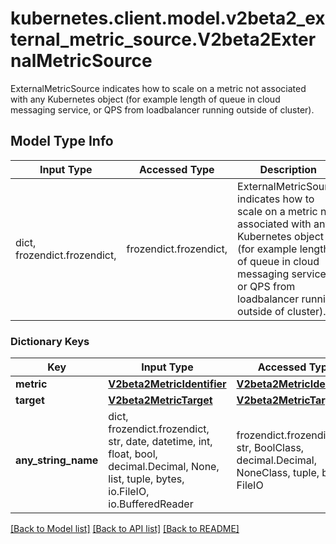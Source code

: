# kubernetes.client.model.v2beta2_external_metric_source.V2beta2ExternalMetricSource

ExternalMetricSource indicates how to scale on a metric not associated with any Kubernetes object (for example length of queue in cloud messaging service, or QPS from loadbalancer running outside of cluster).

## Model Type Info
Input Type | Accessed Type | Description | Notes
------------ | ------------- | ------------- | -------------
dict, frozendict.frozendict,  | frozendict.frozendict,  | ExternalMetricSource indicates how to scale on a metric not associated with any Kubernetes object (for example length of queue in cloud messaging service, or QPS from loadbalancer running outside of cluster). | 

### Dictionary Keys
Key | Input Type | Accessed Type | Description | Notes
------------ | ------------- | ------------- | ------------- | -------------
**metric** | [**V2beta2MetricIdentifier**](V2beta2MetricIdentifier.md) | [**V2beta2MetricIdentifier**](V2beta2MetricIdentifier.md) |  | 
**target** | [**V2beta2MetricTarget**](V2beta2MetricTarget.md) | [**V2beta2MetricTarget**](V2beta2MetricTarget.md) |  | 
**any_string_name** | dict, frozendict.frozendict, str, date, datetime, int, float, bool, decimal.Decimal, None, list, tuple, bytes, io.FileIO, io.BufferedReader | frozendict.frozendict, str, BoolClass, decimal.Decimal, NoneClass, tuple, bytes, FileIO | any string name can be used but the value must be the correct type | [optional]

[[Back to Model list]](../../README.md#documentation-for-models) [[Back to API list]](../../README.md#documentation-for-api-endpoints) [[Back to README]](../../README.md)

